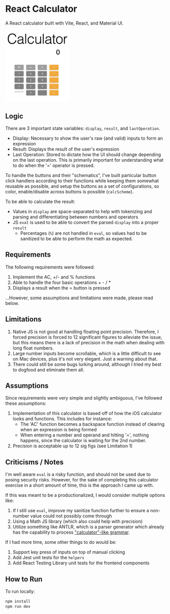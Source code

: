 # React Calculator

A React calculator built with Vite, React, and Material UI.

<img src="./docs/calc.png" alt="drawing" width="200" />

## Logic

There are 3 important state variables: `display`, `result`, and `lastOperation`.
- Display: Necessary to show the user's raw (and valid) inputs to form an expression
- Result: Displays the result of the user's expression
- Last Operation: Stored to dictate how the UI should change depending on the last operation. This is primarily important for understanding what to do when the '=' operator is pressed.

To handle the buttons and their "schematics", I've built particular button click handlers according to their functions while keeping them somewhat reusable as possible, and setup the buttons as a set of configurations, so color, enable/disable across buttons is possible (`calcScheme`).

To be able to calculate the result:
- Values in `display` are space-separated to help with tokenizing and parsing and differentiating between numbers and operators 
- JS `eval` is used to be able to convert the parsed `display` into a proper `result`
  - Percentages (`%`) are not handled in `eval`, so values had to be sanitized to be able to perform the math as expected. 


## Requirements

The following requirements were followed:
1. Implement the AC, +/- and % functions
2. Able to handle the four basic operations + - / *
3. Displays a result when the = button is pressed

...However, some assumptions and limitations were made, please read below. 

## Limitations

1. Native JS is not good at handling floating point precision. Therefore, I forced precision is forced to 12 significant figures to alleviate the issue, but this means there is a lack of precision in the math when dealing with long float numbers.
2. Large number inputs become scrollable, which is a little difficult to see on Mac devices, plus it's not very elegant. Just a warning about that.
3. There could still be some bugs lurking around, although I tried my best to dogfood and eliminate them all.

## Assumptions

Since requirements were very simple and slightly ambiguous, I've followed these assumptions:

1. Implementation of this calculator is based off of how the iOS calculator looks and functions. This includes for instance:
   - The 'AC' function becomes a backspace function instead of clearing when an expression is being formed
   - When entering a number and operand and hitting '=', nothing happens, since the calculator is waiting for the 2nd number.
2. Precision is acceptable up to 12 sig figs (see Limitation 1)

## Criticisms / Notes

I'm well aware `eval` is a risky function, and should not be used due to posing security risks. 
However, for the sake of completing this calculator exercise in a short amount of time, this is the approach I came up with.

If this was meant to be a productionalized, I would consider multiple options like:
1. If I still use `eval`, improve my sanitize function further to ensure a non-number value could not possibly come through
2. Using a Math JS library (which also could help with precision)
3. Utilize something like ANTLR, which is a parser generator which already has the capability to process ["calculator"-like grammar](https://github.com/antlr/grammars-v4/blob/master/calculator/calculator.g4).

If I had more time, some other things to do would be:
1. Support key press of inputs on top of manual clicking
2. Add Jest unit tests for the `helpers`
3. Add React Testing Library unit tests for the frontend components

## How to Run

To run locally:

```
npm install
npm run dev
```
